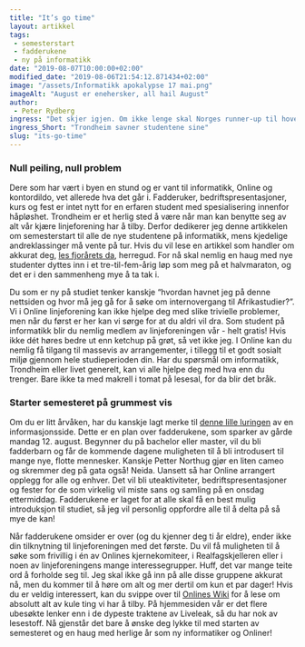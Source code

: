 ```yaml
---
title: "It’s go time"
layout: artikkel 
tags: 
 - semesterstart
 - fadderukene
 - ny på informatikk
date: "2019-08-07T10:00:00+02:00"
modified_date: "2019-08-06T21:54:12.871434+02:00"
image: "/assets/Informatikk apokalypse 17 mai.png"
imageAlt: "August er enehersker, all hail August"
author:
 - Peter Rydberg
ingress: "Det skjer igjen. Om ikke lenge skal Norges runner-up til hovedstad nok en gang fylles til randen med studenter, i likhet med en døgnåpen Burger King med ledig gulvplass. Enten du er lommekjent i Trondheim eller helt fersk blant byens fire gater, oppleves det alltid som magisk å finne seg til rette i studentlivet på starten av semesteret."
ingress_Short: "Trondheim savner studentene sine"
slug: "its-go-time"
---
```

### Null peiling, null problem
Dere som har vært i byen en stund og er vant til informatikk, Online og kontordildo, vet allerede hva det går i. Fadderuker, bedriftspresentasjoner, kurs og fest er intet nytt for en erfaren student med spesialisering innenfor håpløshet. Trondheim er et herlig sted å være når man kan benytte seg av alt vår kjære linjeforening har å tilby. Derfor dedikerer jeg denne artikkelen om semesterstart til alle de nye studentene på informatikk, mens kjedelige andreklassinger må vente på tur. Hvis du vil lese en artikkel som handler om akkurat deg, [les fjorårets da](https://online.ntnu.no/article/76/semesterstart/), herregud. For nå skal nemlig en haug med nye studenter dyttes inn i et tre-til-fem-årig løp som meg på et halvmaraton, og det er i den sammenheng mye å ta tak i.

Du som er ny på studiet tenker kanskje “hvordan havnet jeg på denne nettsiden og hvor må jeg gå for å søke om internovergang til Afrikastudier?”. Vi i Online linjeforening kan ikke hjelpe deg med slike trivielle problemer, men når du først er her kan vi sørge for at du aldri vil dra. Som student på informatikk blir du nemlig medlem av linjeforeningen vår - helt gratis! Hvis ikke dét høres bedre ut enn ketchup på grøt, så vet ikke jeg. I Online kan du nemlig få tilgang til massevis av arrangementer, i tillegg til et godt sosialt miljø gjennom hele studieperioden din. Har du spørsmål om informatikk, Trondheim eller livet generelt, kan vi alle hjelpe deg med hva enn du trenger. Bare ikke ta med makrell i tomat på lesesal, for da blir det bråk.

### Starter semesteret på grummest vis
Om du er litt årvåken, har du kanskje lagt merke til [denne lille luringen](https://online.ntnu.no/splash/) av en informasjonsside. Dette er en plan over fadderukene, som sparker av gårde mandag 12. august. Begynner du på bachelor eller master, vil du bli fadderbarn og får de kommende dagene muligheten til å bli introdusert til mange nye, flotte mennesker. Kanskje Petter Northug gjør en liten cameo og skremmer deg på gata også! Neida. Uansett så har Online arrangert opplegg for alle og enhver. Det vil bli uteaktiviteter, bedriftspresentasjoner og fester for de som virkelig vil miste sans og samling på en onsdag ettermiddag. Fadderukene er laget for at alle skal få en best mulig introduksjon til studiet, så jeg vil personlig oppfordre alle til å delta på så mye de kan!

Når fadderukene omsider er over (og du kjenner deg ti år eldre), ender ikke din tilknytning til linjeforeningen med det første. Du vil få muligheten til å søke som frivillig i én av Onlines kjernekomiteer, i Realfagskjelleren eller i noen av linjeforeningens mange interessegrupper. Huff, det var mange teite ord å forholde seg til. Jeg skal ikke gå inn på alle disse gruppene akkurat nå, men du kommer til å høre om alt og mer dertil om kun et par dager! Hvis du er veldig interessert, kan du svippe over til [Onlines Wiki](https://online.ntnu.no/wiki/online/) for å lese om absolutt alt av kule ting vi har å tilby. På hjemmesiden vår er det flere ubesøkte lenker enn i de dypeste traktene av Liveleak, så du har nok av lesestoff. Nå gjenstår det bare å ønske deg lykke til med starten av semesteret og en haug med herlige år som ny informatiker og Onliner!